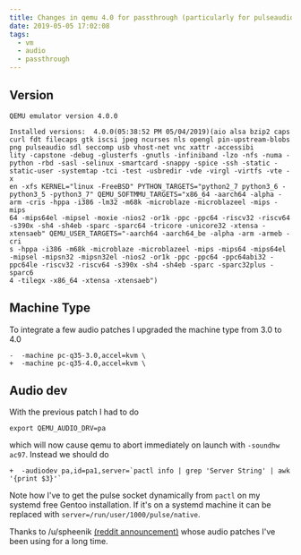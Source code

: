 ```yaml
---
title: Changes in qemu 4.0 for passthrough (particularly for pulseaudio + ac97)
date: 2019-05-05 17:02:08
tags:
  - vm
  - audio
  - passthrough
---
```


## Version

```
QEMU emulator version 4.0.0
```

```
Installed versions:  4.0.0(05:38:52 PM 05/04/2019)(aio alsa bzip2 caps curl fdt filecaps gtk iscsi jpeg ncurses nls opengl pin-upstream-blobs png pulseaudio sdl seccomp usb vhost-net vnc xattr -accessibi
lity -capstone -debug -glusterfs -gnutls -infiniband -lzo -nfs -numa -python -rbd -sasl -selinux -smartcard -snappy -spice -ssh -static -static-user -systemtap -tci -test -usbredir -vde -virgl -virtfs -vte -x
en -xfs KERNEL="linux -FreeBSD" PYTHON_TARGETS="python2_7 python3_6 -python3_5 -python3_7" QEMU_SOFTMMU_TARGETS="x86_64 -aarch64 -alpha -arm -cris -hppa -i386 -lm32 -m68k -microblaze -microblazeel -mips -mips
64 -mips64el -mipsel -moxie -nios2 -or1k -ppc -ppc64 -riscv32 -riscv64 -s390x -sh4 -sh4eb -sparc -sparc64 -tricore -unicore32 -xtensa -xtensaeb" QEMU_USER_TARGETS="-aarch64 -aarch64_be -alpha -arm -armeb -cri
s -hppa -i386 -m68k -microblaze -microblazeel -mips -mips64 -mips64el -mipsel -mipsn32 -mipsn32el -nios2 -or1k -ppc -ppc64 -ppc64abi32 -ppc64le -riscv32 -riscv64 -s390x -sh4 -sh4eb -sparc -sparc32plus -sparc6
4 -tilegx -x86_64 -xtensa -xtensaeb")
```
## Machine Type

To integrate a few audio patches I upgraded the machine type from 3.0 to 4.0

```
-  -machine pc-q35-3.0,accel=kvm \
+  -machine pc-q35-4.0,accel=kvm \
```

## Audio dev

With the previous patch I had to do

```
export QEMU_AUDIO_DRV=pa
```

which will now cause qemu to abort immediately on launch with `-soundhw ac97`.
Instead we should do

```
+  -audiodev pa,id=pa1,server=`pactl info | grep 'Server String' | awk '{print $3}'`
```

Note how I've to get the pulse socket dynamically from `pactl` on my
systemd free Gentoo installation. If it's on a systemd machine it can be
replaced with `server=/run/user/1000/pulse/native`.

Thanks to /u/spheenik [(reddit announcement)](https://www.reddit.com/r/VFIO/comments/b1crpi/qemu_40_due_soon_might_bring_superb_audio_test_now/) whose audio patches I've been using
for a long time.
